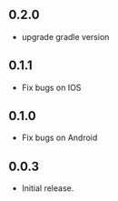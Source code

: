 ## 0.2.0

* upgrade gradle version

## 0.1.1

* Fix bugs on IOS

## 0.1.0

* Fix bugs on Android

## 0.0.3

* Initial release.
